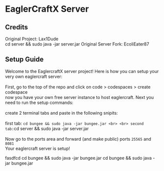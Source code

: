 # EaglerCraftX Server

## Credits
Original Project: Lax1Dude
<br>cd server && sudo java -jar server.jar
Original Server Fork: EcoliEater87
<br>
## Setup Guide
Welcome to the EaglercraftX server project! Here is how you can setup your very own eaglercraft server:
<br>
<br>
First, go to the top of the repo and click on code > codespaces > create codespace
<br>
now you have your own free server instance to host eaglercraft. Next you need to run the setup commands:
<br>
<br>
create 2 terminal tabs and paste in the following snipits:
<br>
<br>
first tab: `` cd bungee && sudo java -jar bungee.jar
<br>
<br>
second tab: ``cd server && sudo java -jar server.jar
<br>
<br>
Now go to the ports area and forward (and make public) ports `25565` and `8081`
<br>
Your eaglercraft server is setup!




fasdfcd 
cd bungee && sudo java -jar bungee.jar
cd bungee && sudo java -jar bungee.jar